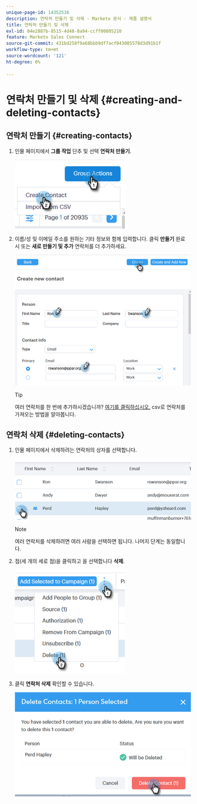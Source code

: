 ```yaml
---
unique-page-id: 14352516
description: 연락처 만들기 및 삭제 - Marketo 문서 - 제품 설명서
title: 연락처 만들기 및 삭제
exl-id: 04e2887b-8515-4d48-8a94-ccff00805210
feature: Marketo Sales Connect
source-git-commit: 431bd258f9a68bbb9df7acf043085578d3d91b1f
workflow-type: tm+mt
source-wordcount: '121'
ht-degree: 0%

---
```


# 연락처 만들기 및 삭제 {#creating-and-deleting-contacts}

## 연락처 만들기 {#creating-contacts}

1. 인물 페이지에서 **그룹 작업** 단추 및 선택 **연락처 만들기**.

   ![](assets/one-2.png)

1. 이름/성 및 이메일 주소를 원하는 기타 정보와 함께 입력합니다. 클릭 **만들기** 완료 시 또는 **새로 만들기 및 추가** 연락처를 더 추가하세요.

   ![](assets/two-2.png)

   >[!TIP]
   >
   >여러 연락처를 한 번에 추가하시겠습니까? [여기를 클릭하십시오.](/help/marketo/product-docs/marketo-sales-connect/people/managing-contacts/import-contacts-via-csv.md) csv로 연락처를 가져오는 방법을 알아봅니다.

## 연락처 삭제 {#deleting-contacts}

1. 인물 페이지에서 삭제하려는 연락처의 상자를 선택합니다.

   ![](assets/three-2.png)

   >[!NOTE]
   >
   >여러 연락처를 삭제하려면 여러 사람을 선택하면 됩니다. 나머지 단계는 동일합니다.

1. 점(세 개의 세로 점)을 클릭하고 을 선택합니다 **삭제**.

   ![](assets/four-2.png)

1. 클릭 **연락처 삭제** 확인할 수 있습니다.

   ![](assets/five-2.png)
